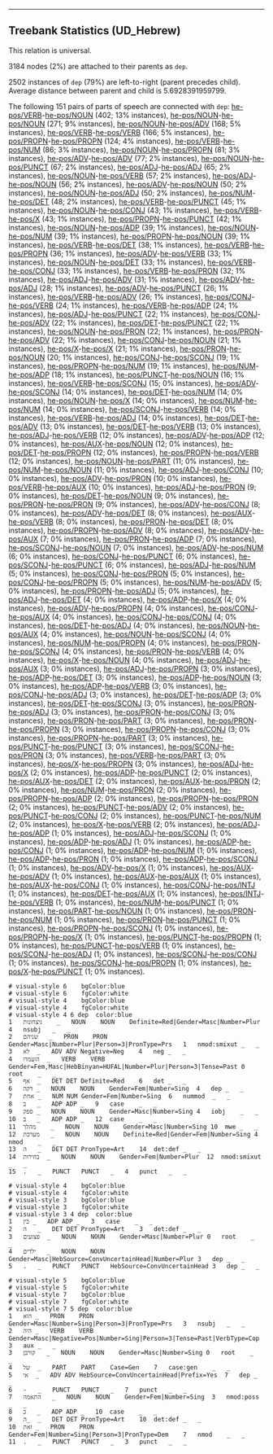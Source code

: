 

--------------------------------------------------------------------------------

## Treebank Statistics (UD_Hebrew)

This relation is universal.

3184 nodes (2%) are attached to their parents as `dep`.

2502 instances of `dep` (79%) are left-to-right (parent precedes child).
Average distance between parent and child is 5.6928391959799.

The following 151 pairs of parts of speech are connected with `dep`: [he-pos/VERB]()-[he-pos/NOUN]() (402; 13% instances), [he-pos/NOUN]()-[he-pos/NOUN]() (271; 9% instances), [he-pos/NOUN]()-[he-pos/ADV]() (168; 5% instances), [he-pos/VERB]()-[he-pos/VERB]() (166; 5% instances), [he-pos/PROPN]()-[he-pos/PROPN]() (124; 4% instances), [he-pos/VERB]()-[he-pos/NUM]() (86; 3% instances), [he-pos/NOUN]()-[he-pos/PROPN]() (81; 3% instances), [he-pos/ADV]()-[he-pos/ADV]() (77; 2% instances), [he-pos/NOUN]()-[he-pos/PUNCT]() (67; 2% instances), [he-pos/ADJ]()-[he-pos/ADJ]() (65; 2% instances), [he-pos/NOUN]()-[he-pos/VERB]() (57; 2% instances), [he-pos/ADJ]()-[he-pos/NOUN]() (56; 2% instances), [he-pos/ADV]()-[he-pos/NOUN]() (50; 2% instances), [he-pos/NOUN]()-[he-pos/ADJ]() (50; 2% instances), [he-pos/NUM]()-[he-pos/DET]() (48; 2% instances), [he-pos/VERB]()-[he-pos/PUNCT]() (45; 1% instances), [he-pos/NOUN]()-[he-pos/CONJ]() (43; 1% instances), [he-pos/VERB]()-[he-pos/X]() (43; 1% instances), [he-pos/PROPN]()-[he-pos/PUNCT]() (42; 1% instances), [he-pos/NOUN]()-[he-pos/ADP]() (39; 1% instances), [he-pos/NOUN]()-[he-pos/NUM]() (39; 1% instances), [he-pos/PROPN]()-[he-pos/NOUN]() (39; 1% instances), [he-pos/VERB]()-[he-pos/DET]() (38; 1% instances), [he-pos/VERB]()-[he-pos/PROPN]() (36; 1% instances), [he-pos/ADV]()-[he-pos/VERB]() (33; 1% instances), [he-pos/NOUN]()-[he-pos/DET]() (33; 1% instances), [he-pos/VERB]()-[he-pos/CONJ]() (33; 1% instances), [he-pos/VERB]()-[he-pos/PRON]() (32; 1% instances), [he-pos/ADJ]()-[he-pos/ADV]() (31; 1% instances), [he-pos/ADV]()-[he-pos/ADJ]() (28; 1% instances), [he-pos/ADV]()-[he-pos/PUNCT]() (26; 1% instances), [he-pos/VERB]()-[he-pos/ADV]() (26; 1% instances), [he-pos/CONJ]()-[he-pos/VERB]() (24; 1% instances), [he-pos/VERB]()-[he-pos/ADP]() (24; 1% instances), [he-pos/ADJ]()-[he-pos/PUNCT]() (22; 1% instances), [he-pos/CONJ]()-[he-pos/ADV]() (22; 1% instances), [he-pos/DET]()-[he-pos/PUNCT]() (22; 1% instances), [he-pos/NOUN]()-[he-pos/PRON]() (22; 1% instances), [he-pos/PRON]()-[he-pos/ADV]() (22; 1% instances), [he-pos/CONJ]()-[he-pos/NOUN]() (21; 1% instances), [he-pos/X]()-[he-pos/X]() (21; 1% instances), [he-pos/PRON]()-[he-pos/NOUN]() (20; 1% instances), [he-pos/CONJ]()-[he-pos/SCONJ]() (19; 1% instances), [he-pos/PROPN]()-[he-pos/NUM]() (19; 1% instances), [he-pos/NUM]()-[he-pos/ADP]() (18; 1% instances), [he-pos/PUNCT]()-[he-pos/NOUN]() (16; 1% instances), [he-pos/VERB]()-[he-pos/SCONJ]() (15; 0% instances), [he-pos/ADV]()-[he-pos/SCONJ]() (14; 0% instances), [he-pos/DET]()-[he-pos/NUM]() (14; 0% instances), [he-pos/NOUN]()-[he-pos/X]() (14; 0% instances), [he-pos/NUM]()-[he-pos/NUM]() (14; 0% instances), [he-pos/SCONJ]()-[he-pos/VERB]() (14; 0% instances), [he-pos/VERB]()-[he-pos/ADJ]() (14; 0% instances), [he-pos/DET]()-[he-pos/ADV]() (13; 0% instances), [he-pos/DET]()-[he-pos/VERB]() (13; 0% instances), [he-pos/ADJ]()-[he-pos/VERB]() (12; 0% instances), [he-pos/ADV]()-[he-pos/ADP]() (12; 0% instances), [he-pos/AUX]()-[he-pos/NOUN]() (12; 0% instances), [he-pos/DET]()-[he-pos/PROPN]() (12; 0% instances), [he-pos/PROPN]()-[he-pos/VERB]() (12; 0% instances), [he-pos/NOUN]()-[he-pos/PART]() (11; 0% instances), [he-pos/NUM]()-[he-pos/NOUN]() (11; 0% instances), [he-pos/ADJ]()-[he-pos/CONJ]() (10; 0% instances), [he-pos/ADV]()-[he-pos/PRON]() (10; 0% instances), [he-pos/VERB]()-[he-pos/AUX]() (10; 0% instances), [he-pos/ADJ]()-[he-pos/PRON]() (9; 0% instances), [he-pos/DET]()-[he-pos/NOUN]() (9; 0% instances), [he-pos/PRON]()-[he-pos/PRON]() (9; 0% instances), [he-pos/ADV]()-[he-pos/CONJ]() (8; 0% instances), [he-pos/ADV]()-[he-pos/DET]() (8; 0% instances), [he-pos/AUX]()-[he-pos/VERB]() (8; 0% instances), [he-pos/PRON]()-[he-pos/DET]() (8; 0% instances), [he-pos/PROPN]()-[he-pos/ADV]() (8; 0% instances), [he-pos/ADV]()-[he-pos/AUX]() (7; 0% instances), [he-pos/PRON]()-[he-pos/ADP]() (7; 0% instances), [he-pos/SCONJ]()-[he-pos/NOUN]() (7; 0% instances), [he-pos/ADV]()-[he-pos/NUM]() (6; 0% instances), [he-pos/CONJ]()-[he-pos/PUNCT]() (6; 0% instances), [he-pos/SCONJ]()-[he-pos/PUNCT]() (6; 0% instances), [he-pos/ADJ]()-[he-pos/NUM]() (5; 0% instances), [he-pos/CONJ]()-[he-pos/PRON]() (5; 0% instances), [he-pos/CONJ]()-[he-pos/PROPN]() (5; 0% instances), [he-pos/NUM]()-[he-pos/ADV]() (5; 0% instances), [he-pos/PROPN]()-[he-pos/ADJ]() (5; 0% instances), [he-pos/ADJ]()-[he-pos/DET]() (4; 0% instances), [he-pos/ADP]()-[he-pos/X]() (4; 0% instances), [he-pos/ADV]()-[he-pos/PROPN]() (4; 0% instances), [he-pos/CONJ]()-[he-pos/AUX]() (4; 0% instances), [he-pos/CONJ]()-[he-pos/CONJ]() (4; 0% instances), [he-pos/DET]()-[he-pos/ADJ]() (4; 0% instances), [he-pos/NOUN]()-[he-pos/AUX]() (4; 0% instances), [he-pos/NOUN]()-[he-pos/SCONJ]() (4; 0% instances), [he-pos/NUM]()-[he-pos/PROPN]() (4; 0% instances), [he-pos/PRON]()-[he-pos/SCONJ]() (4; 0% instances), [he-pos/PRON]()-[he-pos/VERB]() (4; 0% instances), [he-pos/X]()-[he-pos/NOUN]() (4; 0% instances), [he-pos/ADJ]()-[he-pos/AUX]() (3; 0% instances), [he-pos/ADJ]()-[he-pos/PROPN]() (3; 0% instances), [he-pos/ADP]()-[he-pos/DET]() (3; 0% instances), [he-pos/ADP]()-[he-pos/NOUN]() (3; 0% instances), [he-pos/ADP]()-[he-pos/VERB]() (3; 0% instances), [he-pos/CONJ]()-[he-pos/ADJ]() (3; 0% instances), [he-pos/DET]()-[he-pos/ADP]() (3; 0% instances), [he-pos/DET]()-[he-pos/SCONJ]() (3; 0% instances), [he-pos/PRON]()-[he-pos/ADJ]() (3; 0% instances), [he-pos/PRON]()-[he-pos/CONJ]() (3; 0% instances), [he-pos/PRON]()-[he-pos/PART]() (3; 0% instances), [he-pos/PRON]()-[he-pos/PROPN]() (3; 0% instances), [he-pos/PROPN]()-[he-pos/CONJ]() (3; 0% instances), [he-pos/PROPN]()-[he-pos/PART]() (3; 0% instances), [he-pos/PUNCT]()-[he-pos/PUNCT]() (3; 0% instances), [he-pos/SCONJ]()-[he-pos/PRON]() (3; 0% instances), [he-pos/VERB]()-[he-pos/PART]() (3; 0% instances), [he-pos/X]()-[he-pos/PROPN]() (3; 0% instances), [he-pos/ADJ]()-[he-pos/X]() (2; 0% instances), [he-pos/ADP]()-[he-pos/PUNCT]() (2; 0% instances), [he-pos/AUX]()-[he-pos/DET]() (2; 0% instances), [he-pos/AUX]()-[he-pos/PRON]() (2; 0% instances), [he-pos/NUM]()-[he-pos/PRON]() (2; 0% instances), [he-pos/PROPN]()-[he-pos/ADP]() (2; 0% instances), [he-pos/PROPN]()-[he-pos/PRON]() (2; 0% instances), [he-pos/PUNCT]()-[he-pos/ADV]() (2; 0% instances), [he-pos/PUNCT]()-[he-pos/CONJ]() (2; 0% instances), [he-pos/PUNCT]()-[he-pos/NUM]() (2; 0% instances), [he-pos/X]()-[he-pos/VERB]() (2; 0% instances), [he-pos/ADJ]()-[he-pos/ADP]() (1; 0% instances), [he-pos/ADJ]()-[he-pos/SCONJ]() (1; 0% instances), [he-pos/ADP]()-[he-pos/ADJ]() (1; 0% instances), [he-pos/ADP]()-[he-pos/CONJ]() (1; 0% instances), [he-pos/ADP]()-[he-pos/NUM]() (1; 0% instances), [he-pos/ADP]()-[he-pos/PRON]() (1; 0% instances), [he-pos/ADP]()-[he-pos/SCONJ]() (1; 0% instances), [he-pos/ADV]()-[he-pos/X]() (1; 0% instances), [he-pos/AUX]()-[he-pos/ADV]() (1; 0% instances), [he-pos/AUX]()-[he-pos/AUX]() (1; 0% instances), [he-pos/AUX]()-[he-pos/CONJ]() (1; 0% instances), [he-pos/CONJ]()-[he-pos/INTJ]() (1; 0% instances), [he-pos/DET]()-[he-pos/AUX]() (1; 0% instances), [he-pos/INTJ]()-[he-pos/VERB]() (1; 0% instances), [he-pos/NUM]()-[he-pos/PUNCT]() (1; 0% instances), [he-pos/PART]()-[he-pos/NOUN]() (1; 0% instances), [he-pos/PRON]()-[he-pos/NUM]() (1; 0% instances), [he-pos/PRON]()-[he-pos/PUNCT]() (1; 0% instances), [he-pos/PROPN]()-[he-pos/SCONJ]() (1; 0% instances), [he-pos/PROPN]()-[he-pos/X]() (1; 0% instances), [he-pos/PUNCT]()-[he-pos/PROPN]() (1; 0% instances), [he-pos/PUNCT]()-[he-pos/VERB]() (1; 0% instances), [he-pos/SCONJ]()-[he-pos/ADJ]() (1; 0% instances), [he-pos/SCONJ]()-[he-pos/CONJ]() (1; 0% instances), [he-pos/SCONJ]()-[he-pos/PROPN]() (1; 0% instances), [he-pos/X]()-[he-pos/PUNCT]() (1; 0% instances).


~~~ conllu
# visual-style 6	bgColor:blue
# visual-style 6	fgColor:white
# visual-style 4	bgColor:blue
# visual-style 4	fgColor:white
# visual-style 4 6 dep	color:blue
1	ניצחונות	_	NOUN	NOUN	Definite=Red|Gender=Masc|Number=Plur	4	nsubj	_	_
2	שניהם	_	PRON	PRON	Gender=Masc|Number=Plur|Person=3|PronType=Prs	1	nmod:smixut	_	_
3	לא	_	ADV	ADV	Negative=Neg	4	neg	_	_
4	הועמדו	_	VERB	VERB	Gender=Fem,Masc|HebBinyan=HUFAL|Number=Plur|Person=3|Tense=Past	0	root	_	_
5	אף	_	DET	DET	Definite=Red	6	det	_	_
6	דקה	_	NOUN	NOUN	Gender=Fem|Number=Sing	4	dep	_	_
7	אחת	_	NUM	NUM	Gender=Fem|Number=Sing	6	nummod	_	_
8	ב	_	ADP	ADP	_	9	case	_	_
9	ספק	_	NOUN	NOUN	Gender=Masc|Number=Sing	4	iobj	_	_
10	ב	_	ADP	ADP	_	12	case	_	_
11	מהלך	_	NOUN	NOUN	Gender=Masc|Number=Sing	10	mwe	_	_
12	מערכת	_	NOUN	NOUN	Definite=Red|Gender=Fem|Number=Sing	4	nmod	_	_
13	ה	_	DET	DET	PronType=Art	14	det:def	_	_
14	בחירות	_	NOUN	NOUN	Gender=Fem|Number=Plur	12	nmod:smixut	_	_
15	.	_	PUNCT	PUNCT	_	4	punct	_	_

~~~


~~~ conllu
# visual-style 4	bgColor:blue
# visual-style 4	fgColor:white
# visual-style 3	bgColor:blue
# visual-style 3	fgColor:white
# visual-style 3 4 dep	color:blue
1	בין	_	ADP	ADP	_	3	case	_	_
2	ה	_	DET	DET	PronType=Art	3	det:def	_	_
3	פצועים	_	NOUN	NOUN	Gender=Masc|Number=Plur	0	root	_	_
4	ילדים	_	NOUN	NOUN	Gender=Masc|HebSource=ConvUncertainHead|Number=Plur	3	dep	_	_
5	.	_	PUNCT	PUNCT	HebSource=ConvUncertainHead	3	dep	_	_

~~~


~~~ conllu
# visual-style 5	bgColor:blue
# visual-style 5	fgColor:white
# visual-style 7	bgColor:blue
# visual-style 7	fgColor:white
# visual-style 7 5 dep	color:blue
1	הוא	_	PRON	PRON	Gender=Masc|Number=Sing|Person=3|PronType=Prs	3	nsubj	_	_
2	היה	_	VERB	VERB	Gender=Masc|Negative=Pos|Number=Sing|Person=3|Tense=Past|VerbType=Cop	3	aux	_	_
3	קורבן	_	NOUN	NOUN	Gender=Masc|Number=Sing	0	root	_	_
4	של	_	PART	PART	Case=Gen	7	case:gen	_	_
5	אי	_	ADV	ADV	HebSource=ConvUncertainHead|Prefix=Yes	7	dep	_	_
6	-	_	PUNCT	PUNCT	_	7	punct	_	_
7	התאמה	_	NOUN	NOUN	Gender=Fem|Number=Sing	3	nmod:poss	_	_
8	כ	_	ADP	ADP	_	10	case	_	_
9	ה_	_	DET	DET	PronType=Art	10	det:def	_	_
10	זאת	_	PRON	PRON	Gender=Fem|Number=Sing|Person=3|PronType=Dem	7	nmod	_	_
11	.	_	PUNCT	PUNCT	_	3	punct	_	_

~~~


